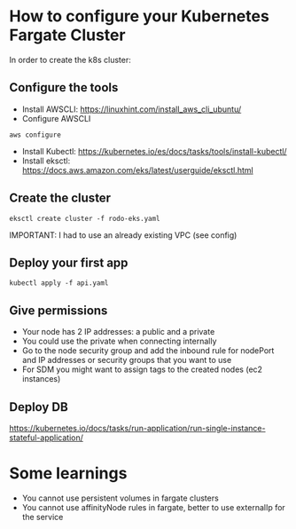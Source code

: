 # How to configure your Kubernetes Fargate Cluster

In order to create the k8s cluster:

## Configure the tools

* Install AWSCLI: https://linuxhint.com/install_aws_cli_ubuntu/
* Configure AWSCLI
```
aws configure
```
* Install Kubectl: https://kubernetes.io/es/docs/tasks/tools/install-kubectl/
* Install eksctl: https://docs.aws.amazon.com/eks/latest/userguide/eksctl.html

## Create the cluster
```
eksctl create cluster -f rodo-eks.yaml
```
IMPORTANT: I had to use an already existing VPC (see config)

## Deploy your first app
```
kubectl apply -f api.yaml
```

## Give permissions 

* Your node has 2 IP addresses: a public and a private
* You could use the private when connecting internally
* Go to the node security group and add the inbound rule for nodePort and IP addresses or security groups that you want to use
* For SDM you might want to assign tags to the created nodes (ec2 instances)

## Deploy DB

https://kubernetes.io/docs/tasks/run-application/run-single-instance-stateful-application/

# Some learnings

* You cannot use persistent volumes in fargate clusters
* You cannot use affinityNode rules in fargate, better to use externalIp for the service

